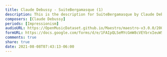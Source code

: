```yaml
---
title: Claude Debussy - SuiteBergamasque (1)
description: This is the description for SuiteBergamasque by Claude Debussy
composers: [Claude Debussy]
periods: [Impressionism]
audioURL: https://OpenMusicDataset.github.io/Maestro/maestro-v3.0.0/2006/MIDI-Unprocessed_03_R1_2006_01-05_ORIG_MID--AUDIO_03_R1_2006_04_Track04_wav.midi
formURL: https://docs.google.com/forms/d/e/1FAIpQLSeMYcGmW8cVEYbrxIeuWSRmgOxjwYaMA_U2sTR98qseqP0mfQ/viewform
comments: true
share: true
date: 2021-08-08T07:43:13-06:00
---
```

